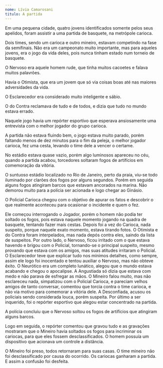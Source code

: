 ```yaml
---
nome: Lívia Camarosani
titulo: A partida
---
```


Em uma pequena cidade, quatro jovens identificados somente pelos seus apelidos, foram assistir a uma partida de basquete, na metrópole carioca.

Dois times, sendo um carioca e outro mineiro, estavam competindo na fase da semifinais. Não era um campeonato muito importante, mas para aqueles jovens, era o jogo da vida deles, pois nunca tinham estado num torneio de basquete.

O Nervoso era aquele homem rude, que tinha muitos cacoetes e falava muitos palavrões.

Havia o Otimista, que era um jovem que só via coisas boas até nas maiores adversidades da vida.

O Esclarecedor era considerado muito inteligente e sábio.

O do Contra reclamava de tudo e de todos, e dizia que tudo no mundo estava errado.

Naquele jogo havia um repórter esportivo que esperava ansiosamente uma entrevista com o melhor jogador do grupo carioca.

A partida não estava fluindo bem, o jogo estava muito parado, porém faltando menos de dez minutos para o fim da peleja, o melhor jogador carioca, fez uma cesta, levando o time dele a vencer o certame.

No estádio estava quase vazio, porém algo luminosos apareceu no céu, quando a partida acabou, torcedores soltaram fogos de artifícios em comemoração da vitória.

O suntuoso estádio localizado no Rio de Janeiro, perto da praia, viu-se todo iluminado por clarões dos fogos por alguns segundos. Porém em seguida alguns fogos atingiram barcos que estavam ancorados na marina. Não demorou  muito para a polícia ser acionada e logo chegar ao Ginásio.

O Policial Carioca chegou com o objetivo de apurar os fatos e descobrir o que realmente aconteceu para ocasionar o incidente e quem o fez.

Ele começou interrogando o Jogador, porém o homem não podia ter soltado os fogos, pois estava naquele momento jogando na quadra de basquete, tentando fazer mais cestas. Depois foi a vez do Carioca, nada suspeito, porque naquele exato momento, estava tirando fotos. O Otimista e do Contra foram interpelados, mas nada depós contra eles, saindo da lista de suspeitos. Por outro lado, o Nervoso, ficou irritado com o que estava havendo e brigou com o Policial, tornando-se o principal suspeito, mesmo provando que estava com os amigos, mas   suas atitudes irritaram o Policial. O Esclarecedor teve que explicar tudo nos mínimos detalhes, como sempre, assim ele logo foi inocentado e tentou auxiliar o Nervoso, mas não obteve êxito. O Neurótico era um completo lunático, alegou que o mundo estava acabando e chegou o apocalipse. A Angustiada só dizia que estava com medo e não parava de esfregar as mãos. O Mineiro falou muito, mas não esclareceu nada, simpatizou com o Policial Carioca, e pareciam velhos amigos de tanto conversar, comentou que torcia contra o time carioca, e não via motivo para comemorar a vitória dele. A Desconfiada, acusou os policiais sendo considerada louca, porém suspeita. Por último a ser inquerido, foi o repórter esportivo que alegou estar concentrado na partida.

A polícia concluiu que o Nervoso soltou os fogos de artifícios que atingiram alguns barcos.

Logo em seguida, o repórter comentou que gravou tudo e as gravações mostraram que o Mineiro havia soltados os fogos para incriminar os cariocas, para que eles fossem desclassificados. O homem possuía um dispositivo que acionava um controle a distância.

O Mineiro foi preso, todos retornaram para suas casas. O time mineiro não foi desclassificado por causa do ocorrido. Os cariocas ganharam a partida. E assim a confusão foi desfeita.


